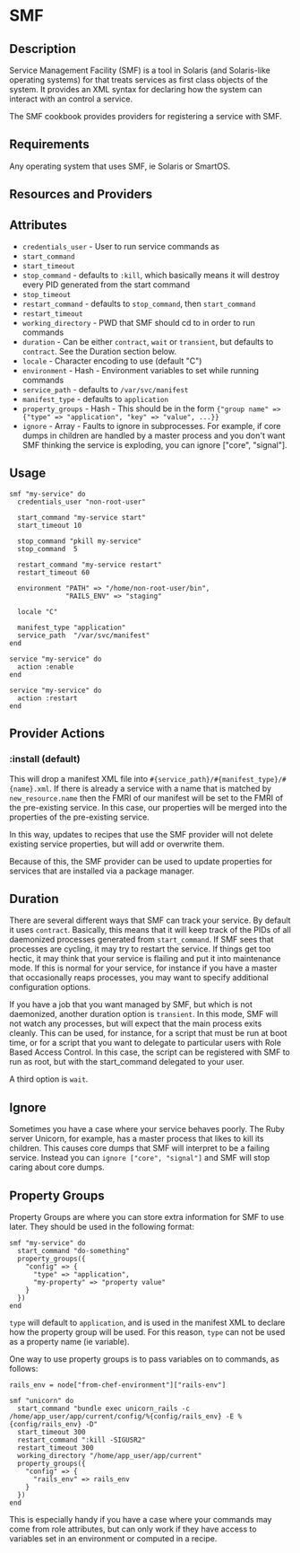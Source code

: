 # SMF

## Description

Service Management Facility (SMF) is a tool in Solaris (and Solaris-like
operating systems) for that treats services as first class objects of
the system. It provides an XML syntax for declaring how the system can
interact with an control a service.

The SMF cookbook provides providers for registering a service with SMF.

## Requirements

Any operating system that uses SMF, ie Solaris or SmartOS.

## Resources and Providers



## Attributes

* `credentials_user` - User to run service commands as
* `start_command`
* `start_timeout`
* `stop_command` - defaults to `:kill`, which basically means it will destroy every PID generated from the start command
* `stop_timeout`
* `restart_command` - defaults to `stop_command`, then `start_command`
* `restart_timeout`
* `working_directory` - PWD that SMF should cd to in order to run commands
* `duration` - Can be either `contract`, `wait` or `transient`, but defaults to `contract`. See the Duration section below.
* `locale` - Character encoding to use (default "C")
* `environment` - Hash - Environment variables to set while running commands
* `service_path` - defaults to `/var/svc/manifest`
* `manifest_type` - defaults to `application`
* `property_groups` - Hash - This should be in the form `{"group name" => {"type" => "application", "key" => "value", ...}}`
* `ignore` - Array - Faults to ignore in subprocesses. For example, if core dumps in children are handled by a master process and you don't want SMF thinking the service is exploding, you can ignore ["core", "signal"].

## Usage

    smf "my-service" do
      credentials_user "non-root-user"
      
      start_command "my-service start"
      start_timeout 10
      
      stop_command "pkill my-service"
      stop_command  5
      
      restart_command "my-service restart"
      restart_timeout 60
      
      environment "PATH" => "/home/non-root-user/bin",
                  "RAILS_ENV" => "staging"
      
      locale "C"
      
      manifest_type "application"
      service_path  "/var/svc/manifest"
    end
    
    service "my-service" do
      action :enable
    end
    
    service "my-service" do
      action :restart
    end

## Provider Actions

### :install (default)

This will drop a manifest XML file into `#{service_path}/#{manifest_type}/#{name}.xml`. If there is already a service
with a name that is matched by `new_resource.name` then the FMRI of our manifest will be set to the FMRI of the 
pre-existing service. In this case, our properties will be merged into the properties of the pre-existing service.

In this way, updates to recipes that use the SMF provider will not delete existing service properties, but will add 
or overwrite them.

Because of this, the SMF provider can be used to update properties for
services that are installed via a package manager.

## Duration

There are several different ways that SMF can track your service. By default it uses `contract`. 
Basically, this means that it will keep track of the PIDs of all daemonized processes generated from `start_command`.
If SMF sees that processes are cycling, it may try to restart the service. If things get too hectic, it
may think that your service is flailing and put it into maintenance mode. If this is normal for your service,
for instance if you have a master that occasionally reaps processes, you may want to specify additional
configuration options.

If you have a job that you want managed by SMF, but which is not daemonized, another duration option is
`transient`. In this mode, SMF will not watch any processes, but will expect that the main process exits cleanly.
This can be used, for instance, for a script that must be run at boot time, or for a script that you want to delegate
to particular users with Role Based Access Control. In this case, the script can be registered with SMF to run as root,
but with the start_command delegated to your user.

A third option is `wait`. 

## Ignore

Sometimes you have a case where your service behaves poorly. The Ruby server Unicorn, for example, has a master 
process that likes to kill its children. This causes core dumps that SMF will interpret to be a failing service.
Instead you can `ignore ["core", "signal"]` and SMF will stop caring about core dumps.

## Property Groups

Property Groups are where you can store extra information for SMF to use later. They should be used in the
following format:

    smf "my-service" do
      start_command "do-something"
      property_groups({
        "config" => {
          "type" => "application",
          "my-property" => "property value"
        }
      })
    end

`type` will default to `application`, and is used in the manifest XML to declare how the property group will be
used. For this reason, `type` can not be used as a property name (ie variable).

One way to use property groups is to pass variables on to commands, as follows:

    rails_env = node["from-chef-environment"]["rails-env"]
    
    smf "unicorn" do
      start_command "bundle exec unicorn_rails -c /home/app_user/app/current/config/%{config/rails_env} -E %{config/rails_env} -D"
      start_timeout 300
      restart_command ":kill -SIGUSR2"
      restart_timeout 300
      working_directory "/home/app_user/app/current"
      property_groups({
        "config" => {
          "rails_env" => rails_env
        }
      })
    end

This is especially handy if you have a case where your commands may come from role attributes, but can
only work if they have access to variables set in an environment or computed in a recipe.
